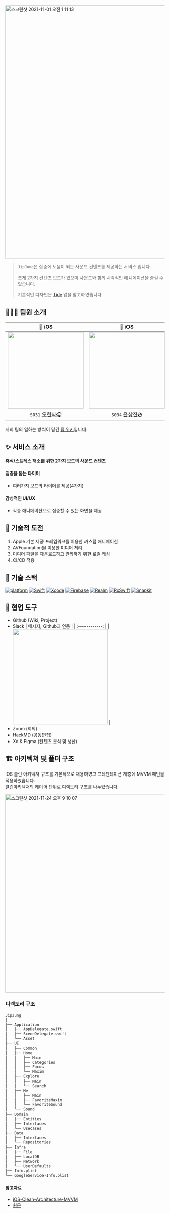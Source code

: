<img width="800" alt="스크린샷 2021-11-01 오전 1 11 13" src="https://user-images.githubusercontent.com/38206212/139592483-d48d6519-27c7-4d80-8de7-8031654168a0.png">

> `JipJung`은 집중에 도움이 되는 사운드 컨텐츠를 제공하는 서비스 입니다.
> 
> 크게 2가지 컨텐츠 모드가 있으며 사운드와 함께 시각적인 애니메이션을 즐길 수 있습니다.
> 
> 기본적인 디자인은 [Tide](https://apps.apple.com/kr/app/tide-sleep-focus-meditation/id1077776989) 앱을 참고하였습니다.

## 👨🏻‍💻 팀원 소개

|  iOS |  iOS |  iOS |  iOS |  
| :------------: | :------------: | :------------: | :------------: |
|  <img width=240 src=https://media.giphy.com/media/szf5P2VvfOeShdnhOc/giphy.gif>  | <img width=240 src=https://user-images.githubusercontent.com/40790219/139001161-87c697a8-bb79-4feb-b0ef-514f3af25a82.jpeg> | <img width=240 src=https://user-images.githubusercontent.com/68768628/138987287-3f3afb65-2219-4e7f-a66d-62facb620776.gif>  | <img width=240 src=https://user-images.githubusercontent.com/38206212/139246077-5e48b153-3a0a-414a-ae6c-2bd4b76cde22.gif>  |
|  `S031` [오현식🎧](https://github.com/Kinaan-Oh)  |  `S034` [윤상진💿](https://github.com/alibreo3754)  |  `S039` [이수현📢](https://github.com/soohyeon0487)  |  `S055` [조기완🔊](https://github.com/jogiking)


저희 팀의 일하는 방식이 담긴 [팀 위키](https://github.com/boostcampwm-2021/iOS10-JipJung/wiki)입니다.

## ✨ 서비스 소개

#### 휴식/스트레스 해소를 위한 2가지 모드의 사운드 컨텐츠

#### 집중을 돕는 타이머
- 여러가지 모드의 타이머를 제공(4가지)

#### 감성적인 UI/UX
- 각종 애니메이션으로 집중할 수 있는 화면을 제공

## 🛫 기술적 도전
1. Apple 기본 제공 프레임워크를 이용한 커스텀 애니메이션
2. AVFoundation을 이용한 미디어 처리
3. 미디어 파일을 다운로드하고 관리하기 위한 로컬 캐싱
4. CI/CD 적용

## 🔨 기술 스택

[![platform](https://img.shields.io/badge/Platform-iOS-black)]() [![Swift](https://img.shields.io/badge/Swift-5.5-orange)]() [![Xcode](https://img.shields.io/badge/Xcode-13.0-orange)]() 
[![Firebase](https://img.shields.io/badge/Firebase-8.9.0-red)]() [![Realm](https://img.shields.io/badge/Realm-10.18.0-red)]()
[![RxSwift](https://img.shields.io/badge/RxSwift-6.2.0-green)]() [![Snapkit](https://img.shields.io/badge/Snapkit-5.0.1-blue)]()

## 🧮 협업 도구
- Github (Wiki, Project)
- Slack
  | 메시지, Github과 연동 | 
  | :------------: |
  | <img height="300" src="https://i.imgur.com/d1e6bC1.png"> |
- Zoom (회의)
- HackMD (공동편집)
- Xd & Figma (컨텐츠 분석 및 생산)


## 🏗 아키텍쳐 및 폴더 구조

iOS 클린 아키텍쳐 구조를 기본적으로 채용하였고 프레젠테이션 계층에 MVVM 패턴을 적용하였습니다.<br>
클린아키텍쳐의 레이어 단위로 디렉토리 구조를 나누었습니다.

<img width="626" alt="스크린샷 2021-11-24 오후 9 10 07" src="https://user-images.githubusercontent.com/81892038/143235962-21bc577e-4e5b-4807-a761-bcf95cfde3a5.png">

### 디렉토리 구조
```bash
JipJung
│
├── Application
│   ├── AppDelegate.swift
│   ├── SceneDelegate.swift
│   └── Asset
├── UI
│   ├── Common
│   ├── Home
│   │   ├── Main
│   │   ├── Categories
│   │   ├── Focus
│   │   └── Maxim
│   ├── Explore
│   │   ├── Main
│   │   └── Search
│   ├── Me
│   │   ├── Main
│   │   ├── FavoriteMaxim
│   │   └── FavoriteSound
│   └── Sound
├── Domain
│   ├── Entities
│   ├── Interfaces
│   └── Usecases
├── Data
│   ├── Interfaces
│   └── Repositories
├── Infra
│   ├── File
│   ├── LocalDB
│   ├── Network
│   └── UserDefaults
├── Info.plist
└── GoogleService-Info.plist
``` 

#### 참고자료
- [iOS-Clean-Architecture-MVVM](https://github.com/kudoleh/iOS-Clean-Architecture-MVVM)
- [원문](https://tech.olx.com/clean-architecture-and-mvvm-on-ios-c9d167d9f5b3)
